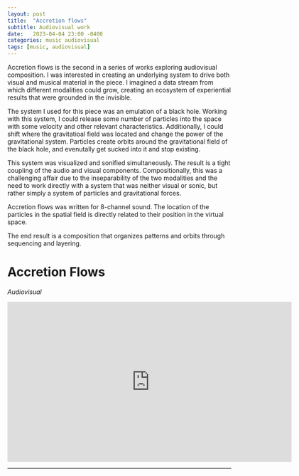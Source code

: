 ```yaml
---
layout: post
title:  "Accretion flows"
subtitle: Audiovisual work
date:   2023-04-04 23:00 -0400
categories: music audiovisual
tags: [music, audiovisual]
---
```


Accretion flows is the second in a series of works exploring audiovisual composition. I was interested in creating an underlying system to drive both visual and musical material in the piece. I imagined a data stream from which different modalities could grow, creating an ecosystem of experiential results that were grounded in the invisible.

The system I used for this piece was an emulation of a black hole. Working with this system, I could release some number of particles into the space with some velocity and other relevant characteristics. Additionally, I could shift where the gravitatioal field was located and change the power of the gravitational system. Particles create orbits around the gravitational field of the black hole, and evenutally get sucked into it and stop existing. 

This system was visualized and sonified simultaneously. The result is a tight coupling of the audio and visual components. Compositionally, this was a challenging affair due to the inseparability of the two modalities and the need to work directly with a system that was neither visual or sonic, but rather simply a system of particles and gravitational forces.

Accretion flows was written for 8-channel sound. The location of the particles in the spatial field is directly related to their position in the virtual space. 

The end result is a composition that organizes patterns and orbits through sequencing and layering.

# Accretion Flows
*Audiovisual* <br>

<iframe src="https://player.vimeo.com/video/112438146?h=2c6be7b830" width="640" height="360" frameborder="0" allow="autoplay; fullscreen; picture-in-picture" allowfullscreen></iframe>
<br>

---
<br>